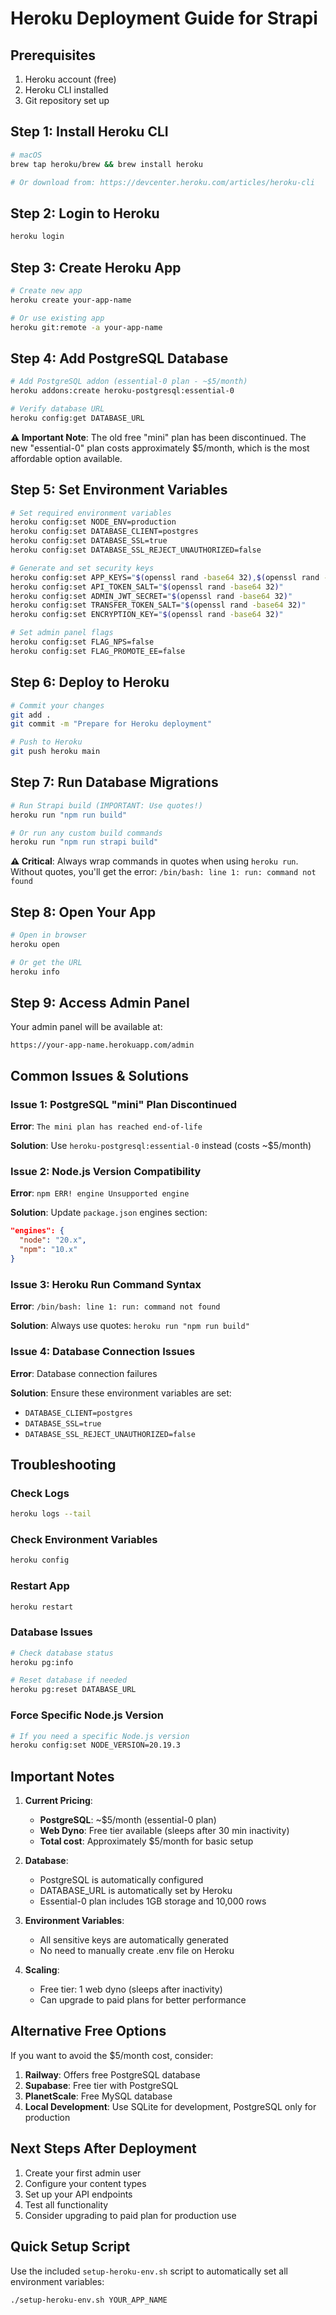 # Heroku Deployment Guide for Strapi

## Prerequisites

1. Heroku account (free)
2. Heroku CLI installed
3. Git repository set up

## Step 1: Install Heroku CLI

```bash
# macOS
brew tap heroku/brew && brew install heroku

# Or download from: https://devcenter.heroku.com/articles/heroku-cli
```

## Step 2: Login to Heroku

```bash
heroku login
```

## Step 3: Create Heroku App

```bash
# Create new app
heroku create your-app-name

# Or use existing app
heroku git:remote -a your-app-name
```

## Step 4: Add PostgreSQL Database

```bash
# Add PostgreSQL addon (essential-0 plan - ~$5/month)
heroku addons:create heroku-postgresql:essential-0

# Verify database URL
heroku config:get DATABASE_URL
```

**⚠️ Important Note**: The old free "mini" plan has been discontinued. The new "essential-0" plan costs approximately $5/month, which is the most affordable option available.

## Step 5: Set Environment Variables

```bash
# Set required environment variables
heroku config:set NODE_ENV=production
heroku config:set DATABASE_CLIENT=postgres
heroku config:set DATABASE_SSL=true
heroku config:set DATABASE_SSL_REJECT_UNAUTHORIZED=false

# Generate and set security keys
heroku config:set APP_KEYS="$(openssl rand -base64 32),$(openssl rand -base64 32),$(openssl rand -base64 32),$(openssl rand -base64 32)"
heroku config:set API_TOKEN_SALT="$(openssl rand -base64 32)"
heroku config:set ADMIN_JWT_SECRET="$(openssl rand -base64 32)"
heroku config:set TRANSFER_TOKEN_SALT="$(openssl rand -base64 32)"
heroku config:set ENCRYPTION_KEY="$(openssl rand -base64 32)"

# Set admin panel flags
heroku config:set FLAG_NPS=false
heroku config:set FLAG_PROMOTE_EE=false
```

## Step 6: Deploy to Heroku

```bash
# Commit your changes
git add .
git commit -m "Prepare for Heroku deployment"

# Push to Heroku
git push heroku main
```

## Step 7: Run Database Migrations

```bash
# Run Strapi build (IMPORTANT: Use quotes!)
heroku run "npm run build"

# Or run any custom build commands
heroku run "npm run strapi build"
```

**⚠️ Critical**: Always wrap commands in quotes when using `heroku run`. Without quotes, you'll get the error: `/bin/bash: line 1: run: command not found`

## Step 8: Open Your App

```bash
# Open in browser
heroku open

# Or get the URL
heroku info
```

## Step 9: Access Admin Panel

Your admin panel will be available at:

```
https://your-app-name.herokuapp.com/admin
```

## Common Issues & Solutions

### Issue 1: PostgreSQL "mini" Plan Discontinued

**Error**: `The mini plan has reached end-of-life`

**Solution**: Use `heroku-postgresql:essential-0` instead (costs ~$5/month)

### Issue 2: Node.js Version Compatibility

**Error**: `npm ERR! engine Unsupported engine`

**Solution**: Update `package.json` engines section:

```json
"engines": {
  "node": "20.x",
  "npm": "10.x"
}
```

### Issue 3: Heroku Run Command Syntax

**Error**: `/bin/bash: line 1: run: command not found`

**Solution**: Always use quotes: `heroku run "npm run build"`

### Issue 4: Database Connection Issues

**Error**: Database connection failures

**Solution**: Ensure these environment variables are set:

- `DATABASE_CLIENT=postgres`
- `DATABASE_SSL=true`
- `DATABASE_SSL_REJECT_UNAUTHORIZED=false`

## Troubleshooting

### Check Logs

```bash
heroku logs --tail
```

### Check Environment Variables

```bash
heroku config
```

### Restart App

```bash
heroku restart
```

### Database Issues

```bash
# Check database status
heroku pg:info

# Reset database if needed
heroku pg:reset DATABASE_URL
```

### Force Specific Node.js Version

```bash
# If you need a specific Node.js version
heroku config:set NODE_VERSION=20.19.3
```

## Important Notes

1. **Current Pricing**:

   - **PostgreSQL**: ~$5/month (essential-0 plan)
   - **Web Dyno**: Free tier available (sleeps after 30 min inactivity)
   - **Total cost**: Approximately $5/month for basic setup

2. **Database**:

   - PostgreSQL is automatically configured
   - DATABASE_URL is automatically set by Heroku
   - Essential-0 plan includes 1GB storage and 10,000 rows

3. **Environment Variables**:

   - All sensitive keys are automatically generated
   - No need to manually create .env file on Heroku

4. **Scaling**:

   - Free tier: 1 web dyno (sleeps after inactivity)
   - Can upgrade to paid plans for better performance

## Alternative Free Options

If you want to avoid the $5/month cost, consider:

1. **Railway**: Offers free PostgreSQL database
2. **Supabase**: Free tier with PostgreSQL
3. **PlanetScale**: Free MySQL database
4. **Local Development**: Use SQLite for development, PostgreSQL only for production

## Next Steps After Deployment

1. Create your first admin user
2. Configure your content types
3. Set up your API endpoints
4. Test all functionality
5. Consider upgrading to paid plan for production use

## Quick Setup Script

Use the included `setup-heroku-env.sh` script to automatically set all environment variables:

```bash
./setup-heroku-env.sh YOUR_APP_NAME
```
